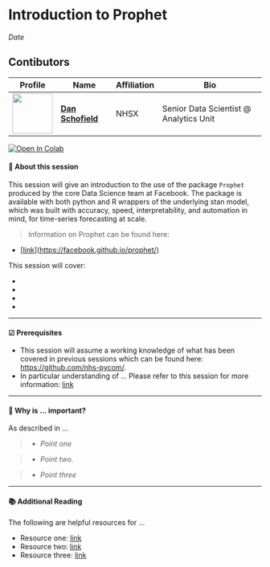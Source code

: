 # Introduction to Prophet
*Date*

## Contibutors

| Profile         | Name     | Affiliation | Bio | 
|--------------|-----------|-----------|-----------|
| <a href="https://github.com/danjscho"><img src="https://avatars.githubusercontent.com/u/67116171?v=4" width="80" height="80" /></a> | **[Dan Schofield](https://github.com/danjscho)** | NHSX | Senior Data Scientist @ Analytics Unit |

[![Open In Colab](https://colab.research.google.com/assets/colab-badge.svg)](https://colab.research.google.com/github/nhs-pycom/coding-club/blob/main/introduction-to-prophet/introduction-to-prophet.ipynb)

#### 🔎 **About this session**

This session will give an introduction to the use of the package `Prophet` produced by the core Data Science team at Facebook.  The package is available with both python and R wrappers of the underlying stan model, which was built with accuracy, speed, interpretability, and automation in mind, for time-series forecasting at scale.

> Information on Prophet can be found here:
- [[link](https://facebook.github.io/prophet/)](https://facebook.github.io/prophet/)

This session will cover:

*   
*   
*   
*   

---

#### ☑ **Prerequisites**

- This session will assume a working knowledge of what has been covered in previous sessions which can be found here: https://github.com/nhs-pycom/.
- In particular understanding of ... Please refer to this session for more information: [link]()

---

#### 🥇 **Why is ... important?**

As described in ...

> * *Point one*

> * *Point two.*

> * *Point three*

---


#### 📚 **Additional Reading**
The following are helpful resources for ...

*   Resource one: [link]()
*   Resource two: [link]()
*   Resource three: [link]()

